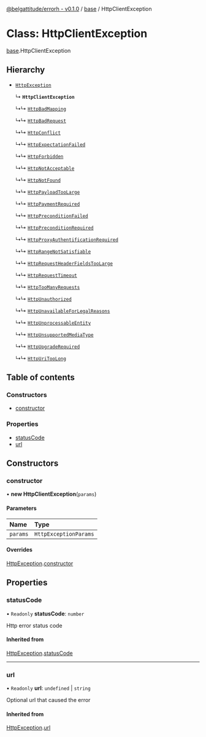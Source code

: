 [@belgattitude/errorh - v0.1.0](../README.md) / [base](../modules/base.md) / HttpClientException

# Class: HttpClientException

[base](../modules/base.md).HttpClientException

## Hierarchy

- [`HttpException`](base.HttpException.md)

  ↳ **`HttpClientException`**

  ↳↳ [`HttpBadMapping`](client.HttpBadMapping.md)

  ↳↳ [`HttpBadRequest`](client.HttpBadRequest.md)

  ↳↳ [`HttpConflict`](client.HttpConflict.md)

  ↳↳ [`HttpExpectationFailed`](client.HttpExpectationFailed.md)

  ↳↳ [`HttpForbidden`](client.HttpForbidden.md)

  ↳↳ [`HttpNotAcceptable`](client.HttpNotAcceptable.md)

  ↳↳ [`HttpNotFound`](client.HttpNotFound.md)

  ↳↳ [`HttpPayloadTooLarge`](client.HttpPayloadTooLarge.md)

  ↳↳ [`HttpPaymentRequired`](client.HttpPaymentRequired.md)

  ↳↳ [`HttpPreconditionFailed`](client.HttpPreconditionFailed.md)

  ↳↳ [`HttpPreconditionRequired`](client.HttpPreconditionRequired.md)

  ↳↳ [`HttpProxyAuthentificationRequired`](client.HttpProxyAuthentificationRequired.md)

  ↳↳ [`HttpRangeNotSatisfiable`](client.HttpRangeNotSatisfiable.md)

  ↳↳ [`HttpRequestHeaderFieldsTooLarge`](client.HttpRequestHeaderFieldsTooLarge.md)

  ↳↳ [`HttpRequestTimeout`](client.HttpRequestTimeout.md)

  ↳↳ [`HttpTooManyRequests`](client.HttpTooManyRequests.md)

  ↳↳ [`HttpUnauthorized`](client.HttpUnauthorized.md)

  ↳↳ [`HttpUnavailableForLegalReasons`](client.HttpUnavailableForLegalReasons.md)

  ↳↳ [`HttpUnprocessableEntity`](client.HttpUnprocessableEntity.md)

  ↳↳ [`HttpUnsupportedMediaType`](client.HttpUnsupportedMediaType.md)

  ↳↳ [`HttpUpgradeRequired`](client.HttpUpgradeRequired.md)

  ↳↳ [`HttpUriTooLong`](client.HttpUriTooLong.md)

## Table of contents

### Constructors

- [constructor](base.HttpClientException.md#constructor)

### Properties

- [statusCode](base.HttpClientException.md#statuscode)
- [url](base.HttpClientException.md#url)

## Constructors

### constructor

• **new HttpClientException**(`params`)

#### Parameters

| Name     | Type                  |
| :------- | :-------------------- |
| `params` | `HttpExceptionParams` |

#### Overrides

[HttpException](base.HttpException.md).[constructor](base.HttpException.md#constructor)

## Properties

### statusCode

• `Readonly` **statusCode**: `number`

Http error status code

#### Inherited from

[HttpException](base.HttpException.md).[statusCode](base.HttpException.md#statuscode)

---

### url

• `Readonly` **url**: `undefined` \| `string`

Optional url that caused the error

#### Inherited from

[HttpException](base.HttpException.md).[url](base.HttpException.md#url)
